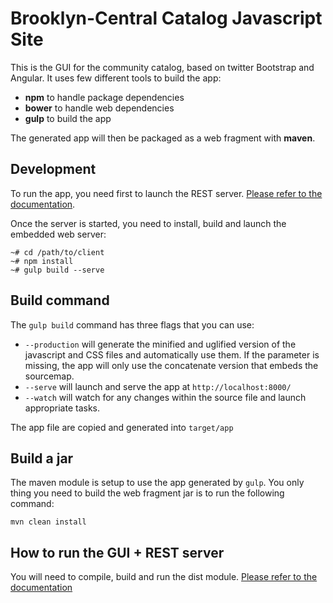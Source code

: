 # Brooklyn-Central Catalog Javascript Site

This is the GUI for the community catalog, based on twitter Bootstrap and Angular. It uses few different tools to build
the app:

 * **npm** to handle package dependencies
 * **bower** to handle web dependencies
 * **gulp** to build the app

The generated app will then be packaged as a web fragment with **maven**.

## Development

To run the app, you need first to launch the REST server. [Please refer to the documentation](../rest-server/README.md).

Once the server is started, you need to install, build and launch the embedded web server:

    ~# cd /path/to/client
    ~# npm install
    ~# gulp build --serve
   
## Build command

The `gulp build` command has three flags that you can use:

 * `--production` will generate the minified and uglified version of the javascript and CSS files and automatically use them. If the parameter is missing, the app will only use the concatenate version that embeds the sourcemap.
 * `--serve` will launch and serve the app at `http://localhost:8000/`
 * `--watch` will watch for any changes within the source file and launch appropriate tasks.

The app file are copied and generated into `target/app`

## Build a jar

The maven module is setup to use the app generated by `gulp`. You only thing you need to build the web fragment jar is
to run the following command:

    mvn clean install

## How to run the GUI + REST server

You will need to compile, build and run the dist module. [Please refer to the documentation](../dist/README.md)
    